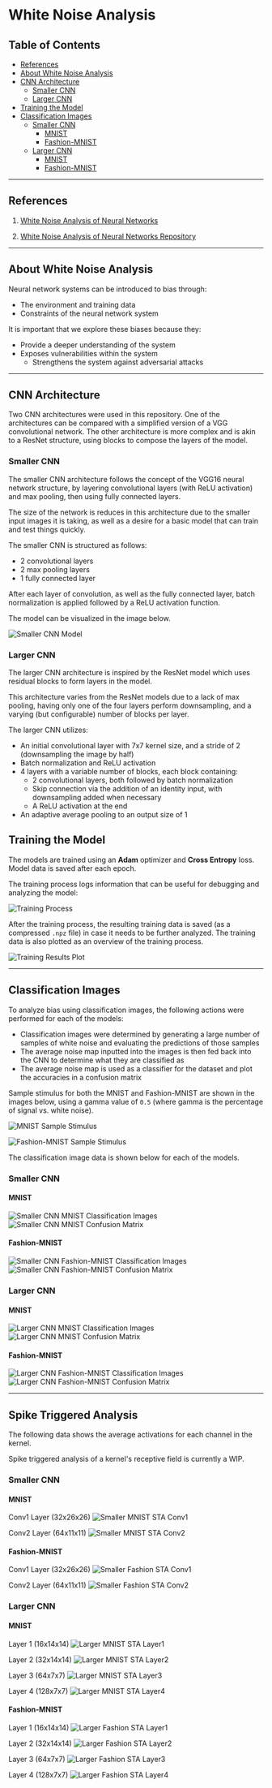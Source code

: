 # White Noise Analysis

## Table of Contents

-   [References](#references "References for this work")
-   [About White Noise Analysis](#about-white-noise-analysis)
-   [CNN Architecture](#cnn-architecture)
    -   [Smaller CNN](#smaller-cnn)
    -   [Larger CNN](#larger-cnn)
-   [Training the Model](#training-the-model)
-   [Classification Images](#classification-images)
    -   [Smaller CNN](#classification-smaller-cnn)
        -   [MNIST](#classification-smaller-cnn-mnist)
        -   [Fashion-MNIST](#classification-smaller-cnn-fashion)
    -   [Larger CNN](#classification-larger-cnn)
        -   [MNIST](#classification-larger-cnn-mnist)
        -   [Fashion-MNIST](#classification-larger-cnn-fashion)

---

## References

1. [White Noise Analysis of Neural Networks](https://arxiv.org/pdf/1912.12106.pdf)

2. [White Noise Analysis of Neural Networks Repository](https://github.com/aliborji/WhiteNoiseAnalysis)

---

## About White Noise Analysis

Neural network systems can be introduced to bias through:

-   The environment and training data
-   Constraints of the neural network system

It is important that we explore these biases because they:

-   Provide a deeper understanding of the system
-   Exposes vulnerabilities within the system
    -   Strengthens the system against adversarial attacks

---

## CNN Architecture

Two CNN architectures were used in this repository. One of the architectures can be compared with a simplified version of a VGG convolutional network. The other architecture is more complex and is akin to a ResNet structure, using blocks to compose the layers of the model.

### Smaller CNN

The smaller CNN architecture follows the concept of the VGG16 neural network structure, by layering convolutional layers (with ReLU activation) and max pooling, then using fully connected layers.

The size of the network is reduces in this architecture due to the smaller input images it is taking, as well as a desire for a basic model that can train and test things quickly.

The smaller CNN is structured as follows:

-   2 convolutional layers
-   2 max pooling layers
-   1 fully connected layer

After each layer of convolution, as well as the fully connected layer, batch normalization is applied followed by a ReLU activation function.

The model can be visualized in the image below.

![Smaller CNN Model](assets/smaller_cnn_architecture.png)

### Larger CNN

The larger CNN architecture is inspired by the ResNet model which uses residual blocks to form layers in the model.

This architecture varies from the ResNet models due to a lack of max pooling, having only one of the four layers perform downsampling, and a varying (but configurable) number of blocks per layer.

The larger CNN utilizes:

-   An initial convolutional layer with 7x7 kernel size, and a stride of 2 (downsampling the image by half)
-   Batch normalization and ReLU activation
-   4 layers with a variable number of blocks, each block containing:
    -   2 convolutional layers, both followed by batch normalization
    -   Skip connection via the addition of an identity input, with downsampling added when necessary
    -   A ReLU activation at the end
-   An adaptive average pooling to an output size of 1

## Training the Model

The models are trained using an **Adam** optimizer and **Cross Entropy** loss. Model data is saved after each epoch.

The training process logs information that can be useful for debugging and analyzing the model:

![Training Process](assets/training_process.gif)

After the training process, the resulting training data is saved (as a compressed `.npz` file) in case it needs to be further analyzed. The training data is also plotted as an overview of the training process.

![Training Results Plot](assets/training_results.png)

---

## Classification Images

To analyze bias using classification images, the following actions were performed for each of the models:

-   Classification images were determined by generating a large number of samples of white noise and evaluating the predictions of those samples
-   The average noise map inputted into the images is then fed back into the CNN to determine what they are classified as
-   The average noise map is used as a classifier for the dataset and plot the accuracies in a confusion matrix

Sample stimulus for both the MNIST and Fashion-MNIST are shown in the images below, using a gamma value of `0.5` (where gamma is the percentage of signal vs. white noise).

![MNIST Sample Stimulus](assets/mnist-sample-stimulus.png)

![Fashion-MNIST Sample Stimulus](assets/fashion-sample-stimulus.png)

The classification image data is shown below for each of the models.

<a id="classification-smaller-cnn"></a>

### Smaller CNN

<a id="classification-smaller-cnn-mnist"></a>

#### MNIST

![Smaller CNN MNIST Classification Images](assets/smaller-cnn-mnist-classification-images.png)
![Smaller CNN MNIST Confusion Matrix](assets/smaller-cnn-mnist-confusion-matrix.png)

<a id="classification-smaller-cnn-fashion"></a>

#### Fashion-MNIST

![Smaller CNN Fashion-MNIST Classification Images](assets/smaller-cnn-fashion-classification-images.png)
![Smaller CNN Fashion-MNIST Confusion Matrix](assets/smaller-cnn-fashion-confusion-matrix.png)

<a id="classification-smaller-cnn"></a>

### Larger CNN

<a id="classification-larger-cnn-mnist"></a>

#### MNIST

![Larger CNN MNIST Classification Images](assets/larger-cnn-mnist-classification-images.png)
![Larger CNN MNIST Confusion Matrix](assets/larger-cnn-mnist-confusion-matrix.png)

<a id="classification-larger-cnn-fashion"></a>

#### Fashion-MNIST

![Larger CNN Fashion-MNIST Classification Images](assets/larger-cnn-fashion-classification-images.png)
![Larger CNN Fashion-MNIST Confusion Matrix](assets/larger-cnn-fashion-confusion-matrix.png)

---

## Spike Triggered Analysis

The following data shows the average activations for each channel in the kernel.

Spike triggered analysis of a kernel's receptive field is currently a WIP.

<a id="spike-smaller-cnn"></a>

### Smaller CNN

<a id="spike-smaller-cnn-mnist"></a>

#### MNIST

Conv1 Layer (32x26x26)
![Smaller MNIST STA Conv1](assets/smaller-cnn-mnist-sta-conv1.png)

Conv2 Layer (64x11x11)
![Smaller MNIST STA Conv2](assets/smaller-cnn-mnist-sta-conv2.png)

<a id="spike-smaller-cnn-fashion"></a>

#### Fashion-MNIST

Conv1 Layer (32x26x26)
![Smaller Fashion STA Conv1](assets/smaller-cnn-fashion-sta-conv1.png)

Conv2 Layer (64x11x11)
![Smaller Fashion STA Conv2](assets/smaller-cnn-fashion-sta-conv2.png)

<a id="spike-smaller-cnn"></a>

### Larger CNN

<a id="spike-larger-cnn-mnist"></a>

#### MNIST

Layer 1 (16x14x14)
![Larger MNIST STA Layer1](assets/larger-cnn-mnist-sta-l1.png)

Layer 2 (32x14x14)
![Larger MNIST STA Layer2](assets/larger-cnn-mnist-sta-l2.png)

Layer 3 (64x7x7)
![Larger MNIST STA Layer3](assets/larger-cnn-mnist-sta-l3.png)

Layer 4 (128x7x7)
![Larger MNIST STA Layer4](assets/larger-cnn-mnist-sta-l4.png)

<a id="spike-larger-cnn-fashion"></a>

#### Fashion-MNIST

Layer 1 (16x14x14)
![Larger Fashion STA Layer1](assets/larger-cnn-fashion-sta-l1.png)

Layer 2 (32x14x14)
![Larger Fashion STA Layer2](assets/larger-cnn-fashion-sta-l2.png)

Layer 3 (64x7x7)
![Larger Fashion STA Layer3](assets/larger-cnn-fashion-sta-l3.png)

Layer 4 (128x7x7)
![Larger Fashion STA Layer4](assets/larger-cnn-fashion-sta-l4.png)
